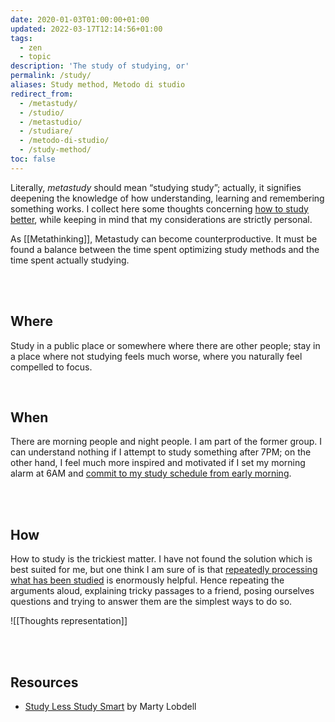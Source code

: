 ```yaml
---
date: 2020-01-03T01:00:00+01:00
updated: 2022-03-17T12:14:56+01:00
tags:
  - zen
  - topic
description: 'The study of studying, or'
permalink: /study/
aliases: Study method, Metodo di studio
redirect_from:
  - /metastudy/
  - /studio/
  - /metastudio/
  - /studiare/
  - /metodo-di-studio/
  - /study-method/
toc: false
---
```

Literally, *metastudy* should mean “studying study”; actually, it signifies deepening the knowledge of how understanding, learning and remembering something works. I collect here some thoughts concerning <u>how to study better</u>, while keeping in mind that my considerations are strictly personal.

As [[Metathinking]], Metastudy can become counterproductive. It must be found a balance between the time spent optimizing study methods and the time spent actually studying.

<br>
<br>

## Where

Study in a public place or somewhere where there are other people; stay in a place where not studying feels much worse, where you naturally feel compelled to focus.

<br>

## When

There are morning people and night people. I am part of the former group. I can understand nothing if I attempt to study something after 7PM; on the other hand, I feel much more inspired and motivated if I set my morning alarm at 6AM and <u>commit to my study schedule from early morning</u>.

<br>
<br>

## How

How to study is the trickiest matter. I have not found the solution which is best suited for me, but one think I am sure of is that <u>repeatedly processing what has been studied</u> is enormously helpful. Hence repeating the arguments aloud, explaining tricky passages to a friend, posing ourselves questions and trying to answer them are the simplest ways to do so.

![[Thoughts representation]]

<br>
<br>

## Resources

- [Study Less Study Smart](https://youtu.be/IlU-zDU6aQ0 "“Study Less Study Smart” by Marty Lobdell on YouTube") by Marty Lobdell
